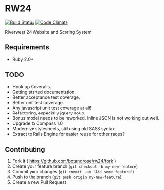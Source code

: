 # RW24

[![Build Status](https://travis-ci.org/botandrose/rw24.svg)](https://travis-ci.org/botandrose/rw24)
[![Code Climate](https://codeclimate.com/github/botandrose/rw24/badges/gpa.svg)](https://codeclimate.com/github/botandrose/rw24)

Riverwest 24 Website and Scoring System

## Requirements

* Ruby 2.0+

## TODO
* Hook up Coveralls.
* Getting started documentation.
* Better acceptance test coverage.
* Better unit test coverage.
* Any javascript unit test coverage at all!
* Refactoring, especially jquery soup.
* Bonus model needs to be reworked. Inline JSON is not working out well.
* Upgrade to Compass 1.0
* Modernize stylesheets, still using old SASS syntax
* Extract to Rails Engine for easier reuse for other races?

## Contributing

1. Fork it ( https://github.com/botandrose/rw24/fork )
2. Create your feature branch (`git checkout -b my-new-feature`)
3. Commit your changes (`git commit -am 'Add some feature'`)
4. Push to the branch (`git push origin my-new-feature`)
5. Create a new Pull Request
